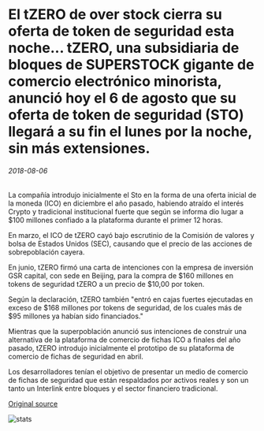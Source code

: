 # El tZERO de over stock cierra su oferta de token de seguridad esta noche... tZERO, una subsidiaria de bloques de SUPERSTOCK gigante de comercio electrónico minorista, anunció hoy el 6 de agosto que su oferta de token de seguridad (STO) llegará a su fin el lunes por la noche, sin más extensiones.

###### 2018-08-06

La compañía introdujo inicialmente el Sto en la forma de una oferta inicial de la moneda (ICO) en diciembre el año pasado, habiendo atraído el interés Crypto y tradicional institucional fuerte que según se informa dio lugar a $100 millones confiado a la plataforma durante el primer 12 horas.

En marzo, el ICO de tZERO cayó bajo escrutinio de la Comisión de valores y bolsa de Estados Unidos (SEC), causando que el precio de las acciones de sobrepoblación cayera.

En junio, tZERO firmó una carta de intenciones con la empresa de inversión GSR capital, con sede en Beijing, para la compra de $160 millones en tokens de seguridad tZERO a un precio de $10,00 por token.

Según la declaración, tZERO también "entró en cajas fuertes ejecutadas en exceso de $168 millones por tokens de seguridad, de los cuales más de $95 millones ya habían sido financiados."

Mientras que la superpoblación anunció sus intenciones de construir una alternativa de la plataforma de comercio de fichas ICO a finales del año pasado, tZERO introdujo inicialmente el prototipo de su plataforma de comercio de fichas de seguridad en abril.

Los desarrolladores tenían el objetivo de presentar un medio de comercio de fichas de seguridad que están respaldados por activos reales y son un tanto un Interlink entre bloques y el sector financiero tradicional.

[Original source](https://cointelegraph.com/news/overstocks-tzero-closes-its-security-token-offering-tonight)

![stats](https://c.statcounter.com/11760860/0/a89fa40b/1/ "stats")